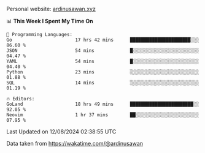 Personal website: [ardinusawan.xyz](https://ardinusawan.xyz)

<!--START_SECTION:waka-->
📊 **This Week I Spent My Time On** 

```text
💬 Programming Languages: 
Go                       17 hrs 42 mins      ██████████████████████░░░   86.60 % 
JSON                     54 mins             █░░░░░░░░░░░░░░░░░░░░░░░░   04.47 % 
YAML                     54 mins             █░░░░░░░░░░░░░░░░░░░░░░░░   04.40 % 
Python                   23 mins             ░░░░░░░░░░░░░░░░░░░░░░░░░   01.88 % 
SQL                      14 mins             ░░░░░░░░░░░░░░░░░░░░░░░░░   01.19 % 

🔥 Editors: 
GoLand                   18 hrs 49 mins      ███████████████████████░░   92.05 % 
Neovim                   1 hr 37 mins        ██░░░░░░░░░░░░░░░░░░░░░░░   07.95 % 
```


 Last Updated on 12/08/2024 02:38:55 UTC
<!--END_SECTION:waka-->
Data taken from https://wakatime.com/@ardinusawan
